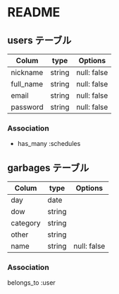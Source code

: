 # README

## users テーブル

| Colum           | type      | Options     |
| --------------  | ------    | ----------- |
| nickname        | string    | null: false |
| full_name       | string    | null: false |
| email           | string    | null: false |
| password        | string    | null: false |

### Association

- has_many :schedules


## garbages テーブル

| Colum           | type      | Options     |
| --------------  | ------    | ----------- |
| day             | date      |             |
| dow             | string    |             |
| category        | string    |             |
| other           | string    |             |
| name            | string    | null: false |

### Association

belongs_to :user